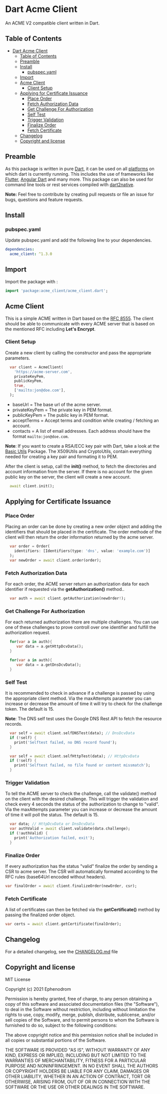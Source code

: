 # Dart Acme Client

An ACME V2 compatible client written in Dart.

## Table of Contents

- [Dart Acme Client](#dart-acme-client)
  - [Table of Contents](#table-of-contents)
  - [Preamble](#preamble)
  - [Install](#install)
    - [pubspec.yaml](#pubspecyaml)
  - [Import](#import)
  - [Acme Client](#acme-client)
    - [Client Setup](#client-setup)
  - [Applying for Certificate Issuance](#applying-for-certificate-issuance)
    - [Place Order](#place-order)
    - [Fetch Authorization Data](#fetch-authorization-data)
    - [Get Challenge For Authorization](#get-challenge-for-authorization)
    - [Self Test](#self-test)
    - [Trigger Validation](#trigger-validation)
    - [Finalize Order](#finalize-order)
    - [Fetch Certificate](#fetch-certificate)
  - [Changelog](#changelog)
  - [Copyright and license](#copyright-and-license)

## Preamble

As this package is written in pure [Dart](https://dart.dev), it can be used on all [platforms](https://dart.dev/platforms) on which dart is currently running. This includes the use of frameworks like [Flutter](https://flutter.dev), [Angular Dart](https://angulardart.dev) and many more. This package can also be used for command line tools or rest services compiled with [dart2native](https://dart.dev/tools/dart2native).

**Note:** Feel free to contribute by creating pull requests or file an issue for bugs, questions and feature requests.

## Install

### pubspec.yaml

Update pubspec.yaml and add the following line to your dependencies.

```yaml
dependencies:
  acme_client: ^1.3.0
```

## Import

Import the package with :

```dart
import 'package:acme_client/acme_client.dart';
```

## Acme Client

This is a simple ACME written in Dart based on the [RFC 8555](https://datatracker.ietf.org/doc/html/rfc8555). The client should be able to communicate with every ACME server that is based on the mentioned RFC including **Let's Encrypt**.

### Client Setup

Create a new client by calling the constructor and pass the appropriate parameters.

```dart
  var client = AcmeClient(
    'https://acme-server.com',
    privateKeyPem,
    publicKeyPem,
    true,
    ['mailto:jon@doe.com'],
  );
```

- baseUrl = The base url of the acme server.
- privateKeyPem = The private key in PEM format.
- publicKeyPem  = The public key in PEM format.
- acceptTerms = Accept terms and condition while creating / fetching an account.
- contacts = A list of email addresses. Each address should have the format `mailto:jon@doe.com`.

**Note**: If you want to create a RSA/ECC key pair with Dart, take a look at the [Basic Utils](https://github.com/Ephenodrom/Dart-Basic-Utils) Package. The X509Utils and CryptoUtils, contain everything needed for creating a key pair and formating it to PEM.

After the client is setup, call the **init()** method, to fetch the directories and account information from the server. If there is no account for the given public key on the server, the client will create a new account.

```dart
  await client.init();
```

## Applying for Certificate Issuance

### Place Order

Placing an order can be done by creating a new order object and adding the identifiers that should be placed in the certificate. The order methode of the client will then return the order information returned by the acme server.

```dart
  var order = Order(
    identifiers: [Identifiers(type: 'dns', value: 'example.com')]
  );
  var newOrder = await client.order(order);
```

### Fetch Authorization Data

For each order, the ACME server return an authorization data for each identifier if requested via the **getAuthorization()** method..

```dart
  var auth = await client.getAuthorization(newOrder!);
```

### Get Challenge For Authorization

For each returned authorization there are multiple challenges. You can use one of these challenges to prove controll over one identifier and fulfill the authorization request.

```dart
  for(var a in auth){
     var data = a.getHttpDcvData();
  }

  for(var a in auth){
     var data = a.getDnsDcvData();
  }
```

### Self Test

It is recommended to check in advance if a challenge is passed by using the appropriate client method. Via the maxAttempts parameter you can increase or decrease the amount of time it will try to check for the challenge token. The default is 15.

**Note**: The DNS self test uses the Google DNS Rest API to fetch the resource records.

```dart
  var self = await client.selfDNSTest(data); // DnsDcvData
  if (!self) {
    print('Selftest failed, no DNS record found');
  }

  var self = await client.selfHttpTest(data); // HttpDcvData
  if (!self) {
    print('Selftest failed, no file found or content missmatch');
  }
```

### Trigger Validation

To tell the ACME server to check the challenge, call the validate() method on the client with the desired challenge. This will trigger the validation and check every 4 seconds the status of the authorization to change to "valid".
Via the maxAttempts parameter you can increase or decrease the amount of time it will poll the status. The default is 15.

```dart
  var data; // HttpDcvData or DnsDcvData
  var authValid = await client.validate(data.challenge);
  if (!authValid) {
    print('Authorization failed, exit');
  }
```

### Finalize Order

If every authorization has the status "valid" finalize the order by sending a CSR to acme server. The CSR will automatically formated according to the RFC rules (base64Url encoded without headers).

```dart
var finalOrder = await client.finalizeOrder(newOrder, csr);
```

### Fetch Certificate

A list of certificates can then be fetched via the **getCertificate()** method by passing the finalized order object.

```dart
var certs = await client.getCertificate(finalOrder);
```

## Changelog

For a detailed changelog, see the [CHANGELOG.md](CHANGELOG.md) file

## Copyright and license

MIT License

Copyright (c) 2021 Ephenodrom

Permission is hereby granted, free of charge, to any person obtaining a copy
of this software and associated documentation files (the "Software"), to deal
in the Software without restriction, including without limitation the rights
to use, copy, modify, merge, publish, distribute, sublicense, and/or sell
copies of the Software, and to permit persons to whom the Software is
furnished to do so, subject to the following conditions:

The above copyright notice and this permission notice shall be included in all
copies or substantial portions of the Software.

THE SOFTWARE IS PROVIDED "AS IS", WITHOUT WARRANTY OF ANY KIND, EXPRESS OR
IMPLIED, INCLUDING BUT NOT LIMITED TO THE WARRANTIES OF MERCHANTABILITY,
FITNESS FOR A PARTICULAR PURPOSE AND NONINFRINGEMENT. IN NO EVENT SHALL THE
AUTHORS OR COPYRIGHT HOLDERS BE LIABLE FOR ANY CLAIM, DAMAGES OR OTHER
LIABILITY, WHETHER IN AN ACTION OF CONTRACT, TORT OR OTHERWISE, ARISING FROM,
OUT OF OR IN CONNECTION WITH THE SOFTWARE OR THE USE OR OTHER DEALINGS IN THE
SOFTWARE.
